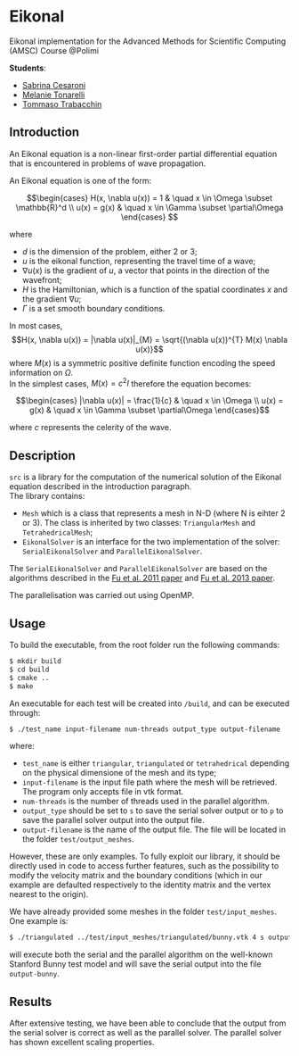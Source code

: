 # Eikonal 
Eikonal implementation for the Advanced Methods for Scientific Computing (AMSC) Course @Polimi

**Students**:
- [Sabrina Cesaroni](https://github.com/SabrinaCesaroni)
- [Melanie Tonarelli](https://github.com/melanie-t27)
- [Tommaso Trabacchin](https://github.com/tommasotrabacchinpolimi) 

## Introduction
An Eikonal equation is a non-linear first-order partial differential equation 
that is encountered in problems of wave propagation. <br>

An Eikonal equation is one of the form:

$$\begin{cases} 
H(x, \nabla u(x)) = 1 & \quad x \in \Omega \subset \mathbb{R}^d \\  
u(x) = g(x) & \quad x \in \Gamma \subset \partial\Omega 
\end{cases} $$

where 
- $d$ is the dimension of the problem, either 2 or 3;
- $u$ is the eikonal function, representing the travel time of a wave;
- $\nabla u(x)$ is the gradient of $u$, a vector that points in the direction of the wavefront;
- $H$ is the Hamiltonian, which is a function of the spatial coordinates $x$ and the gradient $\nabla u$;
- $\Gamma$ is a set smooth boundary conditions.

In most cases, 
$$H(x, \nabla u(x)) = |\nabla u(x)|_{M} = \sqrt{(\nabla u(x))^{T} M(x) \nabla u(x)}$$
where $M(x)$ is a symmetric positive definite function encoding the speed information on $\Omega$. <br> 
In the simplest cases, $M(x) = c^2 I$ therefore the equation becomes:

$$\begin{cases}
|\nabla u(x)| = \frac{1}{c} & \quad x \in \Omega \\  
u(x) = g(x) & \quad x \in \Gamma \subset \partial\Omega
\end{cases}$$

where $c$ represents the celerity of the wave.

## Description

`src` is a library for the computation of the numerical solution of the Eikonal equation described in the introduction paragraph. <br>
The library contains:
- `Mesh` which is a class that represents a mesh in N-D (where N is eihter 2 or 3). The class is inherited by two classes: `TriangularMesh` and `TetrahedricalMesh`;
- `EikonalSolver` is an interface for the two implementation of the solver: `SerialEikonalSolver` and `ParallelEikonalSolver`.

The `SerialEikonalSolver` and `ParallelEikonalSolver` are based on the algorithms described in the [Fu et al. 2011 paper](bibliography/FuEtAl-2011-AFastIterativeMethodForSolvingTheEikonalEqOnTriangulatedSurfaces.pdf) and [Fu et al. 2013 paper](bibliography/FuEtAl-2013-AFastIterativeMethodForSolvingTheEikonalEqOnTethrahedralMeshes.pdf). <br>

The parallelisation was carried out using OpenMP.

## Usage
To build the executable, from the root folder run the following commands:
```bash
$ mkdir build
$ cd build
$ cmake ..
$ make
```
An executable for each test will be created into `/build`, and can be executed through:
```bash
$ ./test_name input-filename num-threads output_type output-filename
```
where:
- `test_name` is either `triangular`, `triangulated` or `tetrahedrical` depending on the physical dimensione of the mesh and its type;
- `input-filename` is the input file path where the mesh will be retrieved. The program only accepts file in vtk format.
- `num-threads` is the number of threads used in the parallel algorithm.
- `output_type` should be set to `s` to save the serial solver output or to `p` to save the parallel solver output into the output file.
- `output-filename` is the name of the output file. The file will be located in the folder `test/output_meshes`.

However, these are only examples. To fully exploit our library, it should be directly used in code to access further 
features, such as the possibility to modify the velocity matrix and the boundary conditions (which in our example are 
defaulted respectively to the identity matrix and the vertex nearest to the origin).

We have already provided some meshes in the folder `test/input_meshes`.<br> 
One example is:
```bash
$ ./triangulated ../test/input_meshes/triangulated/bunny.vtk 4 s output-bunny
```
will execute both the serial and the parallel algorithm on the well-known Stanford Bunny test model and will save the serial 
output into the file `output-bunny`.

## Results
After extensive testing, we have been able to conclude that the output from the serial solver is correct as well as the
parallel solver. The parallel solver has shown excellent scaling properties.
